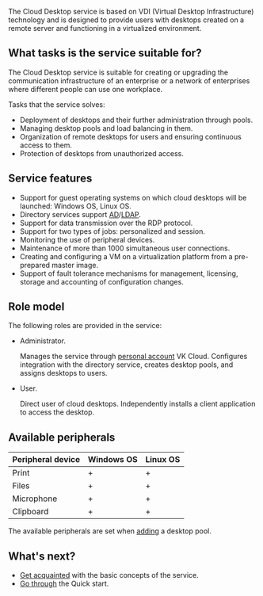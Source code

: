 The Cloud Desktop service is based on VDI (Virtual Desktop Infrastructure) technology and is designed to provide users with desktops created on a remote server and functioning in a virtualized environment.

## What tasks is the service suitable for?

The Cloud Desktop service is suitable for creating or upgrading the communication infrastructure of an enterprise or a network of enterprises where different people can use one workplace.

Tasks that the service solves:

- Deployment of desktops and their further administration through pools.
- Managing desktop pools and load balancing in them.
- Organization of remote desktops for users and ensuring continuous access to them.
- Protection of desktops from unauthorized access.

## Service features

- Support for guest operating systems on which cloud desktops will be launched: Windows OS, Linux OS.
- Directory services support [AD](https://learn.microsoft.com/windows-server/identity/ad-ds/get-started/virtual-dc/active-directory-domain-services-overview)/[LDAP](https://docs.altlinux.org/archive/2.4/html-single/master/alt-docs-master/ch06s11.html).
- Support for data transmission over the RDP protocol.
- Support for two types of jobs: personalized and session.
- Monitoring the use of peripheral devices.
- Maintenance of more than 1000 simultaneous user connections.
- Creating and configuring a VM on a virtualization platform from a pre-prepared master image.
- Support of fault tolerance mechanisms for management, licensing, storage and accounting of configuration changes.

## Role model

The following roles are provided in the service:

- Administrator.

  Manages the service through [personal account](https://msk.cloud.vk.com/app/en) VK Cloud. Configures integration with the directory service, creates desktop pools, and assigns desktops to users.

- User.

  Direct user of cloud desktops. Independently installs a client application to access the desktop.

## Available peripherals

| Peripheral device | Windows OS | Linux OS |
| --- | --- | --- |
| Print | + | + |
| Files | + | + |
| Microphone | + | + |
| Clipboard | + | + |

The available peripherals are set when [adding](../../service-management/desktops-pool/add/) a desktop pool.

## What's next?

- [Get acquainted](../glossary/) with the basic concepts of the service.
- [Go through](../../quick-start/) the Quick start.
